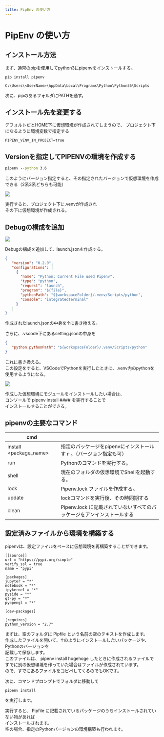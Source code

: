 ```yaml
---
title: PipEnv の使い方
---
```

# PipEnv の使い方

## インストール方法

まず、通常のpipを使用してpython3にpipenvをインストールする。  
```
pip install pipenv
```
```
C:\Users\<UserName>\AppData\Local\Programs\Python\Python36\Scripts
```
次に、pipのあるフォルダにPATHを通す。  
  
  
## インストール先を変更する

デフォルトだとHOME下に仮想環境が作成されてしまうので、
プロジェクト下になるように環境変数で指定する

```batch
PIPENV_VENV_IN_PROJECT=true
```

## Versionを指定してPIPENVの環境を作成する

```bat
pipenv --python 3.6
```

このようにバージョン指定すると、その指定されたバージョンで仮想環境を作成できる（2系3系どちらも可能） 

![](https://gyazo.com/ad0977ba38ddb16cd3aa8cc9556d177c.png)

実行すると、プロジェクト下に.venvが作成され  
その下に仮想環境が作成される。  
  
## Debugの構成を追加

![](https://gyazo.com/58d9a1d4ded9b6048fd526213ee48923.png)

Debugの構成を追加して、launch.jsonを作成する。

```json
{
   "version": "0.2.0",
   "configurations": [
     {
       "name": "Python: Current File used Pipenv",
       "type": "python",
       "request": "launch",
       "program": "${file}",
       "pythonPath": "${workspaceFolder}/.venv/Scripts/python",
       "console": "integratedTerminal"
     }
   ]
}
```

作成されたlaunch.jsonの中身を↑に書き換える。  
  
さらに、.vscode下にあるsetting.jsonの中身を

```json
{
   "python.pythonPath": "${workspaceFolder}/.venv/Scripts/python"
}
```

これに書き換える。  
この設定をすると、VSCodeでPythonを実行したときに、.venv内のpythonを  
使用するようになる。  
  
![](https://gyazo.com/47cd29cfc0bc4b6eab229f466179b845.png)

作成した仮想環境にモジュールをインストールしたい場合は、  
コンソールで pipenv install #### を実行することで  
インストールすることができる。  
  

## pipenvの主要なコマンド

| cmd                    |                                                                        |
| ---------------------- | ---------------------------------------------------------------------- |
| install <package_name> | 指定のパッケージをpipenvにインストールすｒ。（バージョン指定も可）     |
| run <cmd>              | Pythonのコマンドを実行する。                                           |
| shell                  | 現在のフォルダの仮想環境でShellを起動する。                            |
| lock                   | Pipenv.lock ファイルを作成する。                                       |
| update                 | lockコマンドを実行後、その時同期する                                   |
| clean                  | Pipenv.lock に記載されていないすべてのパッケージをアンインストールする |

## 設定済みファイルから環境を構築する

pipenvは、設定ファイルをベースに仮想環境を再構築することができます。  
  
```Pipfile
[[source]]
url = "https://pypi.org/simple"
verify_ssl = true
name = "pypi"

[packages]
jupyter = "*"
notebook = "*"
ipykernel = "*"
pyside = "*"
qt-py = "*"
pyopengl = "*"

[dev-packages]

[requires]
python_version = "2.7"
```

まずは、空のフォルダに Pipfile という名前の空のテキストを作成します。  
作成したファイルを開いて、↑のようにインストールしたいパッケージや、Pythonのバージョンを  
記載して保存します。  
このファイルは、 pipenv install hogehoge したときに作成されるファイルで  
すでに別の仮想環境を作っていた場合はファイルが作成されています。  
ので、すでにあるファイルをコピペしてくるのでもOKです。  
  
次に、コマンドプロンプトでフォルダに移動して

```
pipenv install
```
を実行します。  
  
実行すると、 Pipfile に記載されているパッケージのうちインストールされていない物があれば  
インストールされます。  
空の場合、指定のPythonバージョンの環境構築も行われます。  
  



